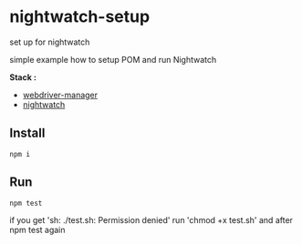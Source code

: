 # nightwatch-setup
set up for nightwatch

simple example how to setup POM and run Nightwatch 

**Stack :**
* [webdriver-manager](https://www.npmjs.com/package/webdriver-manager)
* [nightwatch](http://nightwatchjs.org/)



## Install

```
npm i
```

## Run
 
```
npm test
```

if you get 'sh: ./test.sh: Permission denied'
run 'chmod +x test.sh' and after  npm test again 

